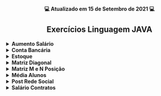 <p align="center"><strong>💻 Atualizado em 15 de Setembro de 2021 💻</strong></p>

<h2 align="center">Exercícios Linguagem JAVA</h2>

<!-- Aumento Salário dos Funcionários -->
 <details>
  <summary><strong>Aumento Salário</strong></summary>
    <br/>
 
 <div align="center"><h3>ENUNCIADO<h3></div>

```
Fazer um programa para ler um número inteiro N e depois os dados (id, nome e salario) de N funcionários. Não 
deve haver repetição de id. 
 
Em seguida, efetuar o aumento de X por cento no salário de um determinado funcionário. Para isso, o programa
deve ler um id e o valor X. Se o id informado não existir, mostrar uma mensagem e abortar a operação. 
Ao final, mostrar a listagem atualizada dos funcionários, conforme exemplos.
 
Lembre-se de aplicar a técnica de encapsulamento para não permitir que o salário possa ser mudado livremente. 
Um salário só pode ser aumentado com base em uma operação de aumento por porcentagem dada.
```


<div align="center"><h3>RESULTADO 1<h3></div>
 
```
How many employees will be registered? 3

Emplyoee #1:
Id: 333
Name: Maria Brown
Salary: 4000.00

Emplyoee #2:
Id: 536
Name: Alex Grey
Salary: 3000.00

Emplyoee #3:
Id: 772
Name: Bob Green
Salary: 5000.00

Enter the employee id that will have salary increase : 536
Enter the percentage: 10.0

List of employees:
333, Maria Brown, 4000.00
536, Alex Grey, 3300.00
772, Bob Green, 5000.00
```

<div align="center"><h3>RESULTADO 2<h3></div>

```
How many employees will be registered? 2

Emplyoee #1:
Id: 333
Name: Maria Brown
Salary: 4000.00

Emplyoee #2:
Id: 536
Name: Alex Grey
Salary: 3000.00

Enter the employee id that will have salary increase: 776
This id does not exist!

List of employees:
333, Maria Brown, 4000.00
536, Alex Grey, 3000.00
```
</details>
 
 <!-- Conta Bancária -->
<details>
 <summary><strong>Conta Bancária</strong></summary>
 
 </details>
 
 <!-- Estoque -->
<details>
 <summary><strong>Estoque</strong></summary>
 
 </details>
 
 <!-- Matriz Diagonal -->
<details>
 <summary><strong>Matriz Diagonal</strong></summary>
 
 </details>

<!-- Matriz M e N Posição -->
<details>
<summary><strong>Matriz M e N Posição</strong></summary>
    <br/>
 
 <div align="center"><h3>ENUNCIADO<h3></div>

```
Fazer um programa para ler dois números inteiros M e N, e depois ler uma matriz de M linhas por N colunas
contendo números inteiros, podendo haver repetições. Em seguida, ler um número inteiro X que pertence à 
matriz. Para cada ocorrência de X, mostrar os valores à esquerda, acima, à direita e abaixo de X, quando 
houver, conforme exemplo.
```
 <div align="center"><h3>RESULTADO<h3></div>
  
<p align="center">
<img src="/Matriz_MN_Posicao/assets/resultado.png" alt="resultado" width="300px" height="350px"/>
  </p>
 </details>
  
<!-- Média Alunos -->
<details>
 <summary><strong>Média Alunos</strong></summary>
 
 </details>
 
<!-- Post Rede Social -->
<details>
 <summary><strong>Post Rede Social</strong></summary>
 
  </details>
  
<!-- Salário Contratos -->
<details>
 <summary><strong>Salário Contratos</strong></summary>
 
 </details>